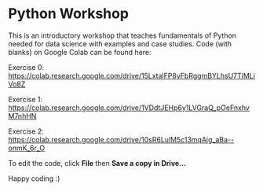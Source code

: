 # Python Workshop
This is an introductory workshop that teaches fundamentals of Python needed for data science with examples and case studies.
Code (with blanks) on Google Colab can be found here: 

Exercise 0: https://colab.research.google.com/drive/15LxtalFP8yFbRggmBYLhsU7TlMLiVo8Z

Exercise 1: https://colab.research.google.com/drive/1VDdtJEHp6y1LVGraQ_pOeFnxhvM7nhHN

Exercise 2: https://colab.research.google.com/drive/10sR6LulM5c13mqAig_aBa--onmK_6r_O

To edit the code, click **File** then **Save a copy in Drive…**

Happy coding :)
